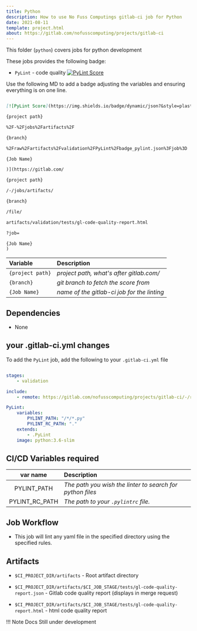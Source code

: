 ```yaml
---
title: Python
description: How to use No Fuss Computings gitlab-ci job for Python
date: 2021-08-11
template: project.html
about: https://gitlab.com/nofusscomputing/projects/gitlab-ci
---
```



This folder (`python`) covers jobs for python development


These jobs provides the following badge:

- `PyLint` - code quality [![PyLint Score](https://img.shields.io/badge/dynamic/json?&style=plastic&logo=python&label=PyLint%20Score&query=%24.PyLintScore&url=https%3A%2F%2Fgitlab.com%2Fnofusscomputing%2Fprojects%2Fgitlab-ci%2F-%2Fjobs%2Fartifacts%2Fdevelopment%2Fraw%2Fartifacts%2Fvalidation%2FPyLint%2Fbadge_pylint.json%3Fjob%3DPyLint)](https://gitlab.com/nofusscomputing/projects/gitlab-ci/-/jobs/artifacts/development/file/artifacts/validation/tests/gl-code-quality-report.html?job=PyLint)

Use the following MD to add a badge adjusting the variables and ensuring everything is on one line.

``` md

[![PyLint Score](https://img.shields.io/badge/dynamic/json?&style=plastic&logo=python&label=PyLint%20Score&query=%24.PyLintScore&url=https%3A%2F%2Fgitlab.com%2F

{project path}

%2F-%2Fjobs%2Fartifacts%2F

{branch}

%2Fraw%2Fartifacts%2Fvalidation%2FPyLint%2Fbadge_pylint.json%3Fjob%3D

{Job Name}

)](https://gitlab.com/

{project path}

/-/jobs/artifacts/

{branch}

/file/

artifacts/validation/tests/gl-code-quality-report.html

?job=

{Job Name}
)

```

|  Variable  |  Description  |
|:----|:----|
| `{project path}` | *project path, what's after gitlab.com/* |
| `{branch}` | *git branch to fetch the score from* |
| `{Job Name}` | *name of the gitlab-ci job for the linting* |


## Dependencies

- None


## your .gitlab-ci.yml changes

To add the `PyLint` job, add the following to your `.gitlab-ci.yml` file

``` yaml

stages:
    - validation

include:
    - remote: https://gitlab.com/nofusscomputing/projects/gitlab-ci/-/raw/master/python/.gitlab-ci.yml

PyLint:
    variables:
        PYLINT_PATH: "/*/*.py"
        PYLINT_RC_PATH: "."
    extends:
        - .PyLint
    image: python:3.6-slim

```


## CI/CD Variables required

| var name | Description |
|:----:|:----|
| PYLINT_PATH | *The path you wish the linter to search for python files* |
| PYLINT_RC_PATH | *The path to your `.pylintrc` file.* |


## Job Workflow

- This job will lint any yaml file in the specified directory using the specified rules.


## Artifacts

- `$CI_PROJECT_DIR/artifacts` - Root artifact directory

- `$CI_PROJECT_DIR/artifacts/$CI_JOB_STAGE/tests/gl-code-quality-report.json` - Gitlab code quality report (displays in merge request)

- `$CI_PROJECT_DIR/artifacts/$CI_JOB_STAGE/tests/gl-code-quality-report.html` - html code quality report

!!! Note
    Docs Still under development
